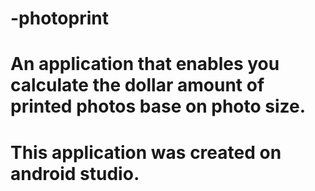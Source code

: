 # -photoprint
# An application that enables you calculate the dollar amount of printed photos base on photo size.
# This application was created on android studio.
